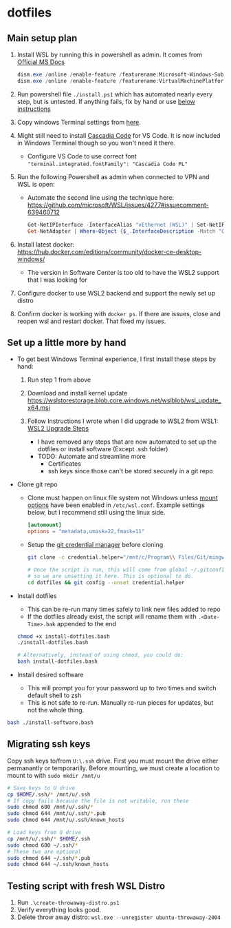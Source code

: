 # dotfiles

## Main setup plan

1. Install WSL by running this in powershell as admin. It comes from [Official MS Docs](https://docs.microsoft.com/en-us/windows/wsl/install-win10)

   ```powershell
   dism.exe /online /enable-feature /featurename:Microsoft-Windows-Subsystem-Linux /all /norestart
   dism.exe /online /enable-feature /featurename:VirtualMachinePlatform /all /norestart
   ```

1. Run powershell file `./install.ps1` which has automated nearly every step,
   but is untested. If anything fails, fix by hand or use [below instructions](#Set-up-a-little-more-by-hand)
1. Copy windows Terminal settings from [here](./WindowsTerminalSettings.jsonc).
1. Might still need to install [Cascadia Code](https://docs.microsoft.com/en-us/windows/terminal/cascadia-code) for VS Code.
   It is now included in Windows Terminal though so you won't need it there.
   - Configure VS Code to use correct font `"terminal.integrated.fontFamily": "Cascadia Code PL"`
1. Run the following Powershell as admin when connected to VPN and WSL is open:

   - Automate the second line using the technique here: <https://github.com/microsoft/WSL/issues/4277#issuecomment-639460712>

     ```powershell
     Get-NetIPInterface -InterfaceAlias "vEthernet (WSL)" | Set-NetIPInterface -InterfaceMetric 1
     Get-NetAdapter | Where-Object {$_.InterfaceDescription -Match "Cisco AnyConnect"} | Set-NetIPInterface -InterfaceMetric 6000
     ```

1. Install latest docker: <https://hub.docker.com/editions/community/docker-ce-desktop-windows/>
   - The version in Software Center is too old to have the WSL2 support that I was looking for
1. Configure docker to use WSL2 backend and support the newly set up distro
1. Confirm docker is working with `docker ps`. If there are issues, close and reopen wsl and restart docker. That fixed my issues.

## Set up a little more by hand

- To get best Windows Terminal experience, I first install these steps by hand:

  1. Run step 1 from above

  1. Download and install kernel update <https://wslstorestorage.blob.core.windows.net/wslblob/wsl_update_x64.msi>
  1. Follow Instructions I wrote when I did upgrade to WSL2 from WSL1: [WSL2 Upgrade Steps](./docs/WSL2UpgradeSteps.md)
     - I have removed any steps that are now automated to set up the dotfiles or install software (Except .ssh folder)
     - TODO: Automate and streamline more
       - Certificates
       - ssh keys since those can't be stored securely in a git repo

- Clone git repo

  - Clone must happen on linux file system not Windows unless [mount options](https://docs.microsoft.com/en-us/windows/wsl/wsl-config#mount-options)
    have been enabled in `/etc/wsl.conf`. Example settings below, but I recommend still using the linux side.

    ```conf
    [automount]
    options = "metadata,umask=22,fmask=11"
    ```

  - Setup the [git credential manager](https://github.com/microsoft/Git-Credential-Manager-for-Windows/releases) before cloning

    ```bash
    git clone -c credential.helper="/mnt/c/Program\\ Files/Git/mingw64/libexec/git-core/git-credential-manager.exe" https://gitlab.infiniteenergy.dev/Jdnovick/dotfiles.git

    # Once the script is run, this will come from global ~/.gitconfig
    # so we are unsetting it here. This is optional to do.
    cd dotfiles && git config --unset credential.helper
    ```

- Install dotfiles

  - This can be re-run many times safely to link new files added to repo
  - If the dotfiles already exist, the script will rename them with `.<Date-Time>.bak` appended to the end

  ```bash
  chmod +x install-dotfiles.bash
  ./install-dotfiles.bash

  # Alternatively, instead of using chmod, you could do:
  bash install-dotfiles.bash
  ```

- Install desired software
  - This will prompt you for your password up to two times and switch default shell to zsh
  - This is not safe to re-run. Manually re-run pieces for updates, but not the whole thing.

```bash
bash ./install-software.bash
```

## Migrating ssh keys

Copy ssh keys to/from `U:\.ssh` drive. First you must mount the drive either permanantly or temporarilly.
Before mounting, we must create a location to mount to with `sudo mkdir /mnt/u`

```bash
# Save keys to U drive
cp $HOME/.ssh/* /mnt/u/.ssh
# If copy fails because the file is not writable, run these
sudo chmod 600 /mnt/u/.ssh/*
sudo chmod 644 /mnt/u/.ssh/*.pub
sudo chmod 644 /mnt/u/.ssh/known_hosts

# Load keys from U drive
cp /mnt/u/.ssh/* $HOME/.ssh
sudo chmod 600 ~/.ssh/*
# These two are optional
sudo chmod 644 ~/.ssh/*.pub
sudo chmod 644 ~/.ssh/known_hosts
```

## Testing script with fresh WSL Distro

1. Run `.\create-throwaway-distro.ps1`
1. Verify everything looks good.
1. Delete throw away distro: `wsl.exe --unregister ubuntu-throwaway-2004`
